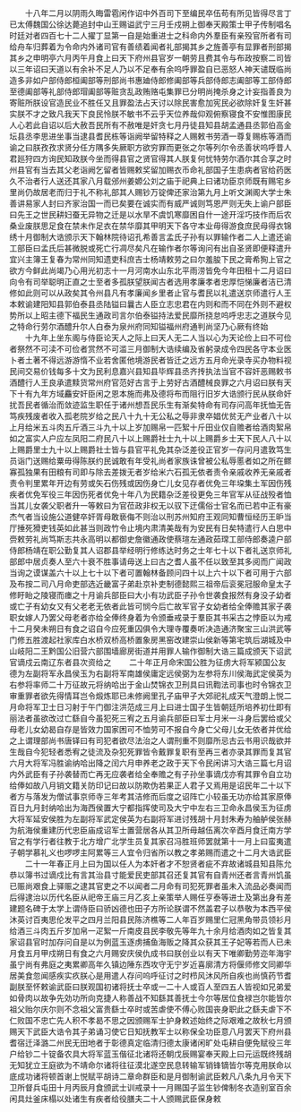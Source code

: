 <!-- { "loadSidebar": true } -->
　　十八年二月以阴雨久晦雷雹闲作诏中外百司下至编民卒伍苟有所见皆得尽言丁已太傅魏国公徐达薨追封中山王赐谥武宁三月壬戍朔上御奉天殿策士甲子传制唱名时廷对者四百七十二人擢丁显第一自是始重进士之科命内外羣臣有亲殁官所者有司给舟车归葬着为令命内外诸司官有善绩着闻者礼部揭其乡之旌善亭有显罪者刑部揭其乡之申明亭六月丙午月食上曰天下府州县官岁一朝劳且费其令与布政按察二司皆以三年诏曰天道以有余补不足人乃以不足奉有余呜呼罪盈自已恶怒人神天谴既临尚造多非如户部侍郎桓阖部等刑部尚书惠廸侍郎修阖部等兵部侍郎志阖部等工部侍郎至德阖部等礼部侍郎瑁阖部等赃贪乱政贿赂屯集罪已分明尚掩杀身之计妄指善良为寄赃所朕设官造民业不胜任又且罪盈法占天讨以除民害愈加宪民必欲除奸复生奸甚实朕不才之致凡我天下良民怜朕不敏书不云乎天位养哉仰观俯察寝食不安惟图康民人心若此自诏以后大赦吾民所有不赦唯是奸贪七月丹徒县知县胡孟通县丞郭伯高金坛县丞李思进坐事当逮县耆民栋等诣阙举留特释之人赐敕书劳酒一尊复赐栋等酒而谕之曰朕孜孜求贤分任方隅多失厥职方欲穷罪而更张之尔等列尔令丞善状呜呼昔人君廵狩四方询民知政朕今坐而得县官之贤官得其人朕复何忧特劳尔酒尔其合享之时州县官有当去其父老诣阙乞留者皆赐敕奖留加赐衣币命礼部国子生患病者官给药医久不治者行人送还其家八月载邠州姜嫄公刘之庙于祀典上曰诸功臣京师既有赐宅乡里尚仍故居老而归于礼不称礼部其人赐钞万锭俾还家治第九月上听文渊阁大学士朱善讲易家人封曰齐家治国一而已矣要在诚实而有威严诚则笃恩严则无失上谕户部臣曰先王之世民耕妇蚕无异物之迁是以水旱不虞饥寒靡困自什一途开淫巧技作而后农桑业废朕思足食在禁未作足衣在禁华靡其甲明天下各守本业毋得游食庶民母得衣锦绣十月御制大诰颁示天下翰林院待诏孔希善言孟氏子孙有以罪输作者二人上遣还谕工部臣曰孟氏后甚微脱或死亡行凋尽矣凡在输作者尔等询问有出自圣贤即便释遣升宜兴主簿王复春为常州同知遗吏科庶吉士杨靖敕劳之曰尔羞朘下民之膏希狥上官之欲方今鲜此尚竭乃心用光初志十一月河南水山东北平雨涝皆免今年田租十二月诏曰向令有司举聪明正直之士至者多孤朕望朕闻古者选用孝廉孝者忠厚恺悌廉者洁已清修如此则可以从政矣其令州县凡有孝廉闻乡里者止官与耆民以礼遣送京师遣行人王本敕谕建阳知县郭伯泰县丞陆镒曰曩古人臣立志忠君在内则和而不同在外则不避权势所以上昭主德下福民生通政司言尔伯泰镒持法爱民靡所挠怠呜呼忠志之道朕今见之特命行劳尔酒醴升尔人白泰为泉州府同知镒福州府通判尚坚乃心厥有终始 
　　十九年上坐东阁与侍臣论天人之际上曰天人无二人当以心为天论俭上曰不可俭者祭然不可渎不可俭者赏然不可滥三月御制大诰续编及省躬录成令四民各守本业医卜者土著不得远游游惰不业若舍匿他境游民者皆迁之远方五月命光录寺买办物料视民间交易价钱每多十文为民利息嘉兴县知县毕辉县丞齐抟执法当官不容奸恶赐敕书酒醴行人王良承遣黩货常州府官范好古言于上劳好古酒醴械良罪之六月诏曰朕有天下十有九年方域麤安奸臣闲之恩本施而弗及德将布而阻行旧岁大诰颁行民从朕命奸扰吾民者循治而敛迹监生职任于诸州想吾民乐生有渐矣特命有司存问高年抚恤无告笃疾残废者收入孤老院岁给之民八十九十无公私之辱非隶卒娼优贫无产业者八十以上月给米五斗肉五斤酒三斗九十以上岁加赐帛一匹絮十斤田业仅自赡者给酒肉絮帛如之富实人户应左凤阳二府民八十以上赐爵社士九十以上赐爵乡士天下民人八十以上赐爵里士九十以上赐爵社士皆与县官平礼免其杂泛差役正官岁一存问月遣敦笃生员诣门送赐给粟毋得陈朕约民诚敢有年受礼尚者家族诛曾被公私辱慝者如之所在鳏寡孤独果有田粮有司即与除去差拨无者岁给米六石孤无依者责令亲戚收养无亲戚者责令判里累年开边有劳或矢石伤残或因伤身亡儿女见存者优免三年垜集土军因伤残疾者优免军役三年因伤死者优免十年八为民籍杂泛差役更免三年官军从征战殁者恤当其儿女袭父职者升一等敕曰为官莅政非权无以驭下迂儒俗士官名而已若中正有豪杰气者当设施公道健卒奸胥母敢亵侮不则治以刑苏州知府王观同知曹恒经历王昈当厅捶死猾吏钱英如此甚当则政竹令止境内肃清美哉有为安民有日矣特遣行人白思中赍敕劳礼尚笃斯志共永高明以都御史詹徽通政使蔡瑄左通政茹瑺工部侍郎奏逵户部侍郎杨靖在职公勤复其人诏郡县举经明行修练达时务之士年七十以下者礼送京师礼部郎中居贞奏人至六十衰不胜事请毋送上曰古之耆人虽不任以致至其多阅而广闻政当询之谟谋盖六十以上七十以下者可置翰林备顾问四十以上六十以下者可用于六部及布按二司八月命吏部选近畿富子弟赴京补吏制德懿熙三祖帝后衮冕冠服命皇太子修盱眙之陵寝而瘗之十月谕兵部臣曰大小有功武臣子孙令世袭食报然有身没子幼者或亡子有幼女又有父老老无依者此皆可悯今后亡故军官子女幼者给全俸赡其家子袭职女嫁人乃罢父母老者亦给全俸终身着为令颁垂戒录于羣臣其书采古之悖臣以为戒十二月癸未朔日有食之诏自今应死重囚俱令大理寺覆奏听决造通济聚宝三山洪武等门修五胜渡起社家库白水桥双桥高桥置象房黑窑改建崇山侯新等第宅筑后湖城及中山岐阳二王黔国公旧营六部围墙廊房街道并用罪人输作御制大诰三篇成颁天下诏武官谪戍云南辽东者县次资给之 
　　二十年正月命宋国公胜为征虏大将军颍国公友德为左副将军永昌侯玉为右副将军南雄侯庸定远侯弼为左参将东川侯海武定侯英为右参将率师二十万征故元将纳哈出于金山焚锦衣卫刑具曰讯鞫法司事也时令锦衣卫审重罪者欲先得情耳岂令煅炼耶已未修阙里孔子庙甲子大郊祀礼成天气澄朗上悦二月命将军卫士日习射于午门御注洪范成三月上曰进士国子生皆朝廷所培养初仕即有丽法者虽欲改过亡繇自今虽犯死三宥之五月谕兵部臣曰军士月米一斗身后罢给或父母老儿女幼曷自存是皆效力国家困可不恤劳可不报自今身亡父母儿女无依者并优给之上谓理部尚书唐铎曰有司犯者欲尽法治之人谓刑重不则靡所忌古云书用识哉欲并生哉自今犯轻者悉宥之徒流及杂犯死罪皆令戴罪复职有至再三者亦录其罪而复其官六月大将军冯胜谕纳哈出降之闰六月申养老之政于天下令民闲讲习大诰三篇七月诏内外武臣有子孙袭替而亡再无应袭者给全奉赡之有子孙坐事谪戊亦宥其罪令自立功给俸如故八月销文籍关防印记曰故以防欺伪若果正人君子又焉用是诏民年二十以下者方与落发为僧试事京师寺三年考其洁修而后度之诏阵亡小较虽无功亦给其家原俸百日九月封纳哈出为海西侯置大宁都指挥使司及大宁中左右三卫命永昌侯玉为征虏大将军延安侯胜为左副将军武定侯英为右副将军进讨残胡十月封朱寿为舳舻侯张赫为航海侯重建历代忠臣庙成诏军士置营居各从其卫所毋越伍离次辛酉月食迁南方学官之有学行者往教于北方增广北学生员复其家召冯胜班师罢就第十一月上曰蛮夷遣子朝学慕礼义也啰啰主阿累等三人宜令归省所以教之孝弟赐而遣之十二月大诰武臣 
　　二十一年春正月上曰为国以任人为本奸者才不恕贤者疵不弃故诸城县知县陈允恭以簿书过谪戍比有言其治县寸能爱民吏部其召还复其官有自青州还者言青州饥虽已赈尚艰食上驿赈之逮其官吏之不以闻者二月命有司犯死罪者虽未入流品必奏闻而后得逮治以历代名臣从祀帝王庙三月乙亥上亲策举人赐任亨泰等进士及第出身有差建题名碑于太学上谓侍臣曰骄凶德也田子方所论朕谓不然盖君子以恭敬为本西平侯沐英讨百夷思伦发平之四月兰阳县民陈济樵等二人年百岁赐里仁冠黑角带员领衫月给酒三斗肉五斤岁加帛一疋絮一斤南皮县民李敬先等年九十余月给酒肉如之皆复其家诏县官时加存问自是以为例蓝玉逐虏捕鱼海贩之降其众获其王子妃等若而人已未月食五月甲戍朔日有食之六月赐安庆侯仇成书曰朕创业以有天下唯卿勤劳迩年海宇虽宁尚有弗庭之夷累卿高年久镇边陲东西攻守无宁岁近喜廓清方将偃师修文同卿华居美食忽闻感疾实疚朕心是用遣人存问呜呼征讨之时栉风沐风所自疾也尚慎药节耆副朕至怀敕谕武臣曰朕观国初诸将抚士卒或一二十人或百人至四五人皆视如兄弟爱如骨肉以故争先効功所向克捷人称善战不知繇其善抚士今尔等居位食禄岂尔能皆尔祖父贻尔庆尔则不念祖父富贵繇士卒时或苦虐使不傅心败国丧身职此之繇夫虐下不仁败国不忠亡先人积不孝曷不思之因颁赐军士护身敕述始终之际艰难之故秋七月颁赐天下武臣大诰令其子弟诵习使它日知抚教军士以称保全功臣意八月罢天下府州县耆宿迁泽潞二州民无田地者于彰德真定临清归德太康诸闲旷处屯耕自便免赋役三年户给钞二十锭备农具大将军蓝玉偕征北诸将还朝戊辰赐宴奉天殿上曰元运既终残胡无知犹立王庭欲为不靖命尔诸将往征漠北遂空民息转输军销锋镝皆尔等克用朕命以底成功诸将顿首谢上悦赋平胡诗二章命群臣和是月御制谕武臣敕凡八条九月令天下卫所督兵屯田十月丙辰月食颁武士训戒录十一月赐国子监生钞俾制冬衣造别室百余闲具灶釜床榻以处诸生有疾者给役膳夫二十人颁赐武臣保身敕 

